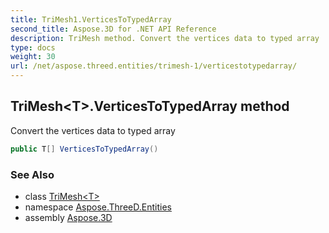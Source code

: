```yaml
---
title: TriMesh1.VerticesToTypedArray
second_title: Aspose.3D for .NET API Reference
description: TriMesh method. Convert the vertices data to typed array
type: docs
weight: 30
url: /net/aspose.threed.entities/trimesh-1/verticestotypedarray/
---
```

## TriMesh&lt;T&gt;.VerticesToTypedArray method

Convert the vertices data to typed array

```csharp
public T[] VerticesToTypedArray()
```

### See Also

* class [TriMesh&lt;T&gt;](../)
* namespace [Aspose.ThreeD.Entities](../../../aspose.threed.entities/)
* assembly [Aspose.3D](../../../)


